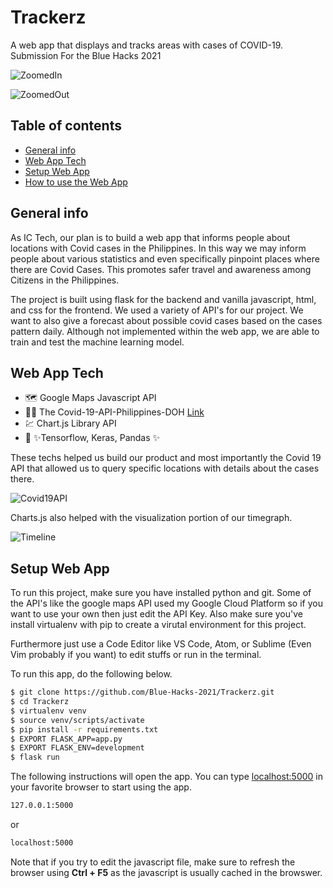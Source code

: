 # Trackerz
A web app that displays and tracks areas with cases of COVID-19. Submission For the Blue Hacks 2021

![ZoomedIn][ZoomedIn]

![ZoomedOut][ZoomedOut]

## Table of contents
* [General info](#general-info)
* [Web App Tech](#web-app-tech)
* [Setup Web App](#setup-web-app)
* [How to use the Web App](#how-to-use-web-app)

## General info
As IC Tech, our plan is to build a web app that informs people about locations with Covid cases in the Philippines. In this way we may inform people about various statistics and even specifically pinpoint places where there are Covid Cases. This promotes safer travel and awareness among Citizens in the Philippines.

The project is built using flask for the backend and vanilla javascript, html, and css for the frontend. We used a variety of API's for our project. We want to also give a forecast about possible covid cases based on the cases pattern daily. Although not implemented within the web app, we are able to train and test the machine learning model.


## Web App Tech

- 🗺️ Google Maps Javascript API
- 👩‍⚕️ The Covid-19-API-Philippines-DOH [Link](https://documenter.getpostman.com/view/12463261/T1LV9jLU) 
- 💹 Chart.js Library API
- 🤖 ✨Tensorflow, Keras, Pandas ✨

These techs helped us build our product and most importantly the Covid 19 API that allowed us to query specific locations with details about the cases there. 

![Covid19API][Covid19API]

Charts.js also helped with the visualization portion of our timegraph.

![Timeline][Timeline]



## Setup Web App
To run this project, make sure you have installed python and git. Some of the API's like the google maps API used my Google Cloud Platform so if you want to use your own then just edit the API Key. Also make sure you've install virtualenv with pip to create a virutal environment for this project.

 Furthermore just use a Code Editor like VS Code, Atom, or Sublime (Even Vim probably if you want) to edit stuffs or run in the terminal.

To run this app, do the following below.

```sh
$ git clone https://github.com/Blue-Hacks-2021/Trackerz.git
$ cd Trackerz
$ virtualenv venv
$ source venv/scripts/activate
$ pip install -r requirements.txt
$ EXPORT FLASK_APP=app.py
$ EXPORT FLASK_ENV=development
$ flask run
```

The following instructions will open the app. You can type [localhost:5000](localhost.5000) in your favorite browser to start using the app. 

```sh
127.0.0.1:5000
```

or 

```sh
localhost:5000
```

Note that if you try to edit the javascript file, make sure to refresh the browser using **Ctrl + F5** as the javascript is usually cached in the browswer.

[Covid19API]:
https://github.com/Blue-Hacks-2021/Trackerz/blob/main/media/covid_api.png
[ZoomedIn]:
https://github.com/Blue-Hacks-2021/Trackerz/blob/main/media/zoomed-in.png
[ZoomedOut]:
https://github.com/Blue-Hacks-2021/Trackerz/blob/main/media/zoomed-out.png
[Timeline]:
https://github.com/Blue-Hacks-2021/Trackerz/blob/main/media/timeline.png